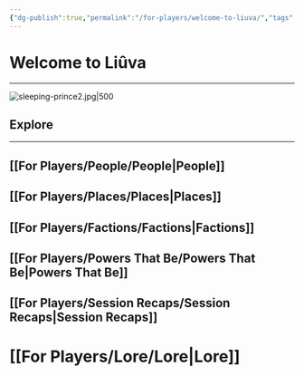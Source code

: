 ```yaml
---
{"dg-publish":true,"permalink":"/for-players/welcome-to-liuva/","tags":["gardenEntry"]}
---
```


# Welcome to Liûva
***

![sleeping-prince2.jpg|500](/img/user/sleeping-prince2.jpg)
## Explore
***
## [[For Players/People/People\|People]]
## [[For Players/Places/Places\|Places]]
## [[For Players/Factions/Factions\|Factions]]
## [[For Players/Powers That Be/Powers That Be\|Powers That Be]]
## [[For Players/Session Recaps/Session Recaps\|Session Recaps]]

# [[For Players/Lore/Lore\|Lore]]

